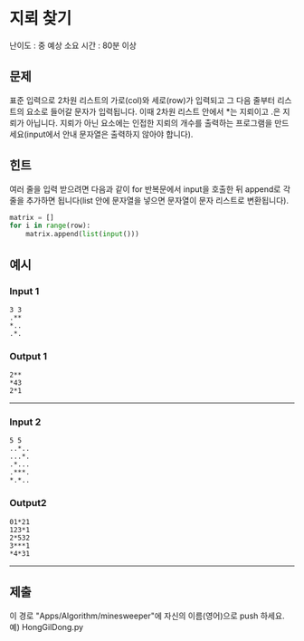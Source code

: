 # 지뢰 찾기
난이도 : 중
예상 소요 시간 : 80분 이상

## 문제

표준 입력으로 2차원 리스트의 가로(col)와 세로(row)가 입력되고 그 다음 줄부터 리스트의 요소로 들어갈 문자가 입력됩니다. 
이때 2차원 리스트 안에서 *는 지뢰이고 .은 지뢰가 아닙니다. 지뢰가 아닌 요소에는 인접한 지뢰의 개수를 출력하는 프로그램을 만드세요(input에서 안내 문자열은 출력하지 않아야 합니다).

## 힌트
여러 줄을 입력 받으려면 다음과 같이 for 반복문에서 input을 호출한 뒤 append로 각 줄을 추가하면 됩니다(list 안에 문자열을 넣으면 문자열이 문자 리스트로 변환됩니다).
```python
matrix = []
for i in range(row):
    matrix.append(list(input()))
```

## 예시

### Input 1
~~~
3 3
.**
*..
.*.
~~~
### Output 1
~~~
2**
*43
2*1
~~~

-------------------

### Input 2
~~~
5 5
..*..
...*.
.*...
.***.
*.*..
~~~
### Output2
~~~
01*21
123*1
2*532
3***1
*4*31
~~~
----------------
## 제출
이 경로 "Apps/Algorithm/minesweeper"에 자신의 이름(영어)으로 push 하세요.
예) HongGilDong.py

